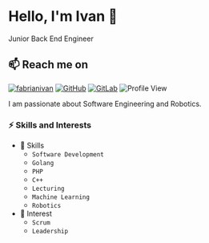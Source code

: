 # Hello, I'm Ivan 👋
Junior Back End Engineer

## 📫 Reach me on
[![fabrianivan](https://img.shields.io/badge/-fabrianivan-blue?style=flat&logo=Linkedin&logoColor=white&link=https://www.linkedin.com/in/fabrianivan/)](https://www.linkedin.com/in/fabrianivan/)
[![GitHub](https://img.shields.io/badge/-fabrianivan-333333?style=flat&logo=Github&logoColor=white&link=https://github.com/fabrianivan)](https://github.com/fabrianivan)
[![GitLab](https://img.shields.io/badge/-fabrianivan-333333?style=flat&logo=Gitlab&logoColor=white&link=https://gitlab.com/fabrianivan)](https://gitlab.com/fabrianivan)
![Profile View](https://visitor-badge.laobi.icu/badge?page_id=fabrianivan.visitor-badge)

I am passionate about Software Engineering and Robotics. 


### ⚡️ Skills and Interests
* 🌱 Skills
  * `Software Development`
  * `Golang`
  * `PHP`
  * `C++`
  * `Lecturing`
  * `Machine Learning`
  * `Robotics`
* 🔭 Interest
  * `Scrum`
  * `Leadership`


